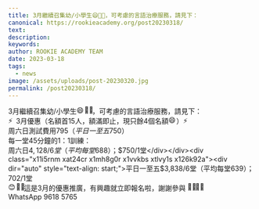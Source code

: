 ```yaml
---
title: 3月繼續召集幼/小學生😄👋🏻，可考慮的言語治療服務，請見下：
canonical: https://rookieacademy.org/post20230318/
text: 
description: 
keywords: 
author: ROOKIE ACADEMY TEAM
date: 2023-03-18
tags:
  - news
image: /assets/uploads/post-20230320.jpg
permalink: /post20230318/
---
```

<span class="x193iq5w xeuugli x13faqbe x1vvkbs x1xmvt09 x1lliihq x1s928wv xhkezso x1gmr53x x1cpjm7i x1fgarty x1943h6x xudqn12 x3x7a5m x6prxxf xvq8zen xo1l8bm xzsf02u x1yc453h" dir="auto"><div class="x11i5rnm xat24cr x1mh8g0r x1vvkbs xdj266r x126k92a"><div dir="auto" style="text-align: start;">3月繼續召集幼/小學生<span class="x3nfvp2 x1j61x8r x1fcty0u xdj266r xhhsvwb xat24cr xgzva0m xxymvpz xlup9mm x1kky2od"><img height="16" width="16" alt="😄" referrerpolicy="origin-when-cross-origin" src="https://static.xx.fbcdn.net/images/emoji.php/v9/t2b/1.5/16/1f604.png"></span><span class="x3nfvp2 x1j61x8r x1fcty0u xdj266r xhhsvwb xat24cr xgzva0m xxymvpz xlup9mm x1kky2od"><img height="16" width="16" alt="👋🏻" referrerpolicy="origin-when-cross-origin" src="https://static.xx.fbcdn.net/images/emoji.php/v9/t8e/1.5/16/1f44b_1f3fb.png"></span>，可考慮的言語治療服務，請見下：</div></div><div class="x11i5rnm xat24cr x1mh8g0r x1vvkbs xtlvy1s x126k92a"><div dir="auto" style="text-align: start;"><span class="x3nfvp2 x1j61x8r x1fcty0u xdj266r xhhsvwb xat24cr xgzva0m xxymvpz xlup9mm x1kky2od"><img height="16" width="16" alt="⚡" referrerpolicy="origin-when-cross-origin" src="https://static.xx.fbcdn.net/images/emoji.php/v9/te4/1.5/16/26a1.png"></span>3月優惠（名額首15人，額滿即止，現只餘4個名額<span class="x3nfvp2 x1j61x8r x1fcty0u xdj266r xhhsvwb xat24cr xgzva0m xxymvpz xlup9mm x1kky2od"><img height="16" width="16" alt="😄" referrerpolicy="origin-when-cross-origin" src="https://static.xx.fbcdn.net/images/emoji.php/v9/t2b/1.5/16/1f604.png"></span>）<span class="x3nfvp2 x1j61x8r x1fcty0u xdj266r xhhsvwb xat24cr xgzva0m xxymvpz xlup9mm x1kky2od"><img height="16" width="16" alt="⚡" referrerpolicy="origin-when-cross-origin" src="https://static.xx.fbcdn.net/images/emoji.php/v9/te4/1.5/16/26a1.png"></span></div></div><div class="x11i5rnm xat24cr x1mh8g0r x1vvkbs xtlvy1s x126k92a"><div dir="auto" style="text-align: start;">周六日測試費用$795 （平日一至五$750）</div></div><div class="x11i5rnm xat24cr x1mh8g0r x1vvkbs xtlvy1s x126k92a"><div dir="auto" style="text-align: start;"><span><a tabindex="-1"></a></span>每一堂45分鐘的1：1訓練：</div></div><div class="x11i5rnm xat24cr x1mh8g0r x1vvkbs xtlvy1s x126k92a"><div dir="auto" style="text-align: start;">周六日$4,128/6堂（平均每堂$688）；$750/1堂</div></div><div class="x11i5rnm xat24cr x1mh8g0r x1vvkbs xtlvy1s x126k92a"><div dir="auto" style="text-align: start;">平日一至五$3,838/6堂（平均每堂$639）；$702/1堂</div></div><div class="x11i5rnm xat24cr x1mh8g0r x1vvkbs xtlvy1s x126k92a"><div dir="auto" style="text-align: start;"><span class="x3nfvp2 x1j61x8r x1fcty0u xdj266r xhhsvwb xat24cr xgzva0m xxymvpz xlup9mm x1kky2od"><img height="16" width="16" alt="😊" referrerpolicy="origin-when-cross-origin" src="https://static.xx.fbcdn.net/images/emoji.php/v9/td8/1.5/16/1f60a.png"></span><span class="x3nfvp2 x1j61x8r x1fcty0u xdj266r xhhsvwb xat24cr xgzva0m xxymvpz xlup9mm x1kky2od"><img height="16" width="16" alt="🙏🏻" referrerpolicy="origin-when-cross-origin" src="https://static.xx.fbcdn.net/images/emoji.php/v9/t94/1.5/16/1f64f_1f3fb.png"></span>這是3月的優惠推廣，有興趣就立即報名啦，謝謝參與 <span class="x3nfvp2 x1j61x8r x1fcty0u xdj266r xhhsvwb xat24cr xgzva0m xxymvpz xlup9mm x1kky2od"><img height="16" width="16" alt="🏃🏼‍♂️" referrerpolicy="origin-when-cross-origin" src="https://static.xx.fbcdn.net/images/emoji.php/v9/tc0/1.5/16/1f3c3_1f3fc_200d_2642.png"></span><span class="x3nfvp2 x1j61x8r x1fcty0u xdj266r xhhsvwb xat24cr xgzva0m xxymvpz xlup9mm x1kky2od"><img height="16" width="16" alt="🏃🏼‍♀️" referrerpolicy="origin-when-cross-origin" src="https://static.xx.fbcdn.net/images/emoji.php/v9/tbe/1.5/16/1f3c3_1f3fc_200d_2640.png"></span></div></div><div class="x11i5rnm xat24cr x1mh8g0r x1vvkbs xtlvy1s x126k92a"><div dir="auto" style="text-align: start;">WhatsApp 9618 5765</div></div></span>
